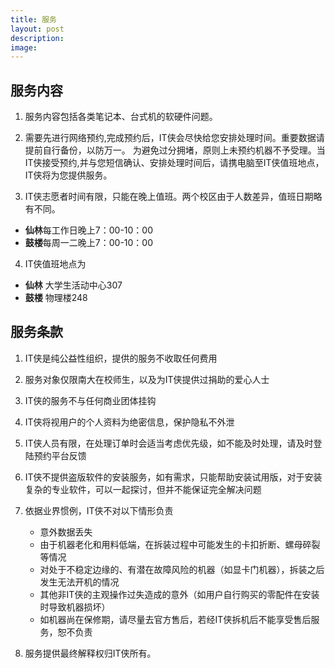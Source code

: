 ```yaml
---
title: 服务
layout: post
description: 
image: 
---
```



## 服务内容

1. 服务内容包括各类笔记本、台式机的软硬件问题。

2. 需要先进行网络预约,完成预约后，IT侠会尽快给您安排处理时间。重要数据请提前自行备份，以防万一。
为避免过分拥堵，原则上未预约机器不予受理。当IT侠接受预约,并与您短信确认、安排处理时间后，请携电脑至IT侠值班地点，IT侠将为您提供服务。

3. IT侠志愿者时间有限，只能在晚上值班。两个校区由于人数差异，值班日期略有不同。
- **仙林**每工作日晚上7：00-10：00
- **鼓楼**每周一二晚上7：00-10：00

4. IT侠值班地点为
- **仙林** 大学生活动中心307
- **鼓楼** 物理楼248

## 服务条款

1. IT侠是纯公益性组织，提供的服务不收取任何费用

2. 服务对象仅限南大在校师生，以及为IT侠提供过捐助的爱心人士

3. IT侠的服务不与任何商业团体挂钩

4. IT侠将视用户的个人资料为绝密信息，保护隐私不外泄

5. IT侠人员有限，在处理订单时会适当考虑优先级，如不能及时处理，请及时登陆预约平台反馈

6. IT侠不提供盗版软件的安装服务，如有需求，只能帮助安装试用版，对于安装复杂的专业软件，可以一起探讨，但并不能保证完全解决问题

7. 依据业界惯例，IT侠不对以下情形负责
	- 意外数据丢失
    - 由于机器老化和用料低端，在拆装过程中可能发生的卡扣折断、螺母碎裂等情况
    - 对处于不稳定边缘的、有潜在故障风险的机器（如显卡门机器），拆装之后发生无法开机的情况
    - 其他非IT侠的主观操作过失造成的意外（如用户自行购买的零配件在安装时导致机器损坏）
    - 如机器尚在保修期，请尽量去官方售后，若经IT侠拆机后不能享受售后服务，恕不负责
8. 服务提供最终解释权归IT侠所有。
